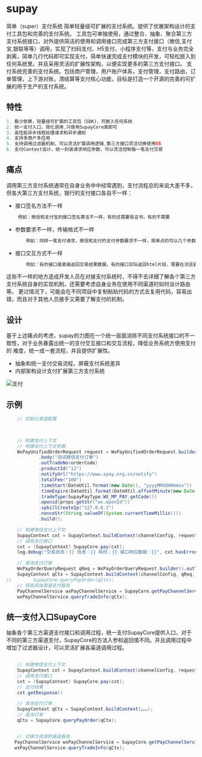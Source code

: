 # supay
简单（super）支付系统
简单轻量级可扩展的支付系统。提供了优雅架构设计的支付工具包和完善的支付系统。
工具包可单独使用，通过整合、抽象、聚合第三方支付系统接口，对外提供简洁的使用和调用接口完成第三方支付接口（微信,支付宝,银联等等）调用，实现了扫码支付、H5支付、小程序支付等，支付与业务完全剥离，简单几行代码即可实现支付，简单快速完成支付模块的开发，可轻松嵌入到任何系统里。并且采用灵活的扩展性架构，以便实现更多的第三方支付接口。
支付系统完善的支付系统。包括商户管理，用户账户体系，支付管理，支付路由，订单管理，上下游对账，清结算等支付核心功能，目标是打造一个开源的完善的可扩展的用于生产的支付系统。

## 特性
```java
1. 极少依赖，轻量级可扩展的工具包（SDK)，可嵌入任何系统
2. 统一支付入口，简化调用,只使用SupayCore类即可
3. 高性能异步线程处理请求和异步通知
4. 支持多商户多应用
5. 支持调用过滤器机制，可以灵活扩展调用逻辑,第三方接口灵活切换使用55
6. 支付Context设计，统一封装请求响应参数，可以灵活控制每一笔支付交易

```
## 痛点
调用第三方支付系统通常在自身业务中中经常遇到，支付流程总的来说大差不多，但各大第三方支付系统，银行的支付接口各自不一样：
- 接口签名方法不一样
   ```java
    例如：微信和支付宝的接口签名算法不一样，有的还需要有证书，有的不需要
    ``` 
- 参数要求不一样，传输格式不一样
    ```java
        例如：同样一笔支付请求，微信和支付的支付参数要求不一样，简单点的可以几个参数，复杂的几十个参数。微信用xml传输，支付宝用json等
    ``` 
- 接口交互方式不一样
    ```java
        例如：有的接口是直接返回交易结果数据，有的接口实际返回html片段，需要在浏览器再次提交
    ``` 

这些不一样的地方造成开发人员在对接支付系统时，不得不去详细了解各个第三方支付系统自身的实现机制，还需要考虑自身业务在使用不同渠道时如何设计路由等。
更过情况下，可能会在不同项目中复制粘贴代码的方式去复用代码，容易出错，而且对于其他人员接手又需要了解支付的机制。
## 设计
基于上述痛点的考虑，supay的力图在一个统一层面消除不同支付系统接口的不一致性，对于业务暴露出统一的支付交互接口和交互流程，降低业务系统方使用支付的
难度，统一成一套流程，并且提供扩展性。
- 抽象和统一支付交易流程，屏蔽支付系统差异
- 内部架构设计支付扩展第三方支付系统

![支付](/docs/SupayCore.png)

## 示例
```java
    // 初始化渠道配置
    


    // 构建支付上下文
    // 构建支付上下文参数
    WxPayUnifiedOrderRequest request = WxPayUnifiedOrderRequest.builder()
            .body("测试微信支付订单")
            .outTradeNo(orderCode)
            .productId("12")
            .notifyUrl("https://www.spay.org.cn/notify")
            .totalFee("100")
            .timeStart(DateUtil.format(new Date(), "yyyyMMddHHmmss"))
            .timeExpire(DateUtil.format(DateUtil.offsetMinute(new Date(), 15), "yyyyMMddHHmmss"))
            .tradeType(SupayPayType.WX_MP_PAY.getCode())
            .openid(props.getStr("wx.openId"))
            .spbillCreateIp("127.0.0.1")
            .nonceStr(String.valueOf(System.currentTimeMillis()))
            .build();

    // 构建微信支付上下文
    SupayContext cxt = SupayContext.buildContext(channelConfig, request, false, wxPayFilter);
    // 调用支付接口
    cxt = (SupayContext) SupayCore.pay(cxt);
    log.debug("交易状态：{} 信息：{} 耗时：{} 接口响应数据：{}", cxt.hasError(), cxt.getMsg(), cxt.duration(), cxt.getResponse());

    // 查询支付订单
    WxPayOrderQueryRequest qReq = WxPayOrderQueryRequest.builder().outTradeNo(orderCode).build();
    SupayContext qCtx = SupayContext.buildContext(channelConfig, qReq, false);
//        SupayCore.queryPayOrder(qCtx);
    // 获取具体渠道支付服务
    PayChannelService wxPayChannelService = SupayCore.getPayChannelService(SupayChannelType.WECHAT);
    wxPayChannelService.queryTradeInfo(qCtx);


```

## 统一支付入口SupayCore
抽象各个第三方渠道支付接口和调用过程，统一支付SupayCore提供入口，对于不同的第三方渠道支付，SupayCore的方法入参和返回值不同。并且调用过程中增加了过滤器设计，可以灵活扩展各渠道调用过程。
```java
    
    // 构建微信支付上下文
    SupayContext cxt = SupayContext.buildContext(channelConfig, request, false, wxPayFilter);
    // 调用支付接口
    cxt = (SupayContext) SupayCore.pay(cxt);
    // 支付结果
    cxt.getResponse()

    // 查询支付订单
    SupayContext qCtx = SupayContext.buildContext(。。。);
    // 查询订单
    qCtx = SupayCore.queryPayOrder(qCtx);


    // 切换为具体的渠道服务
   PayChannelService wxPayChannelService = SupayCore.getPayChannelService(SupayChannelType.WECHAT);
   wxPayChannelService.queryTradeInfo(qCtx);


```